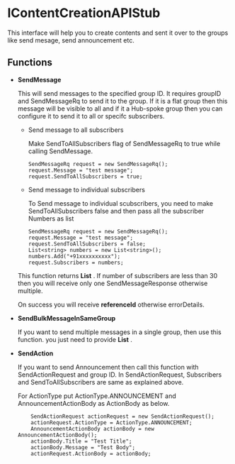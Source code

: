 # IContentCreationAPIStub
This interface will help you to create contents and sent it over to the groups like send mesage, send announcement etc.

## Functions
 - **SendMessage**
 
	This will send messages to the specified group ID. It requires groupID and SendMessageRq to send it to the group.
	If it is a flat group then this message will be visible to all and if it a Hub-spoke group then you can configure it to send it to all or specifc subscribers.
	
	- Send message to all subscribers
	
		Make SendToAllSubscribers flag of SendMessageRq to true while calling SendMessage.
		```
		SendMessageRq request = new SendMessageRq();
        request.Message = "test message";
		request.SendToAllSubscribers = true;
		```
		
	- Send message to individual subscribers
		
		To Send message to individual scubscribers, you need to make SendToAllSubscribers false and then pass all the subscriber Numbers as list
		```
		SendMessageRq request = new SendMessageRq();
        request.Message = "test message";
		request.SendToAllSubscribers = false;
		List<string> numbers = new List<string>();
        numbers.Add("+91xxxxxxxxxx");
		request.Subscribers = numbers;
		```
		
	This function returns **List<SendMessageResponse>** . If number of subscribers are less than 30 then you will receive only one SendMessageResponse otherwise multiple.
	
	On success you will receive **referenceId** otherwise errorDetails.
	
- **SendBulkMessageInSameGroup**

	If you want to send multiple messages in a single group, then use this function. you just need to provide **List<SendMessageRq>** .
	
- **SendAction**

	If you want to send Announcement then call this function with SendActionRequest and group ID. In SendActionRequest, Subscribers and SendToAllSubscribers are same as explained above.
	
	For ActionType put ActionType.ANNOUNCEMENT and AnnouncementActionBody as ActionBody as below.
	```
		SendActionRequest actionRequest = new SendActionRequest();
		actionRequest.ActionType = ActionType.ANNOUNCEMENT;
		AnnouncementActionBody actionBody = new AnnouncementActionBody();
		actionBody.Title = "Test Title";
		actionBody.Message = "Test Body";
		actionRequest.ActionBody = actionBody;

	```
